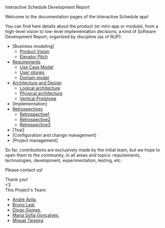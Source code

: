 Interactive Schedule Development Report

Welcome to the documentation pages of the Interactive Schedule app!

You can find here details about the product (or mini-app or module), from a high-level vision to low-level implementation decisions, a kind of Software Development Report, organized by discipline (as of RUP):

* [Business modeling] <br>
    * [Product Vision](https://github.com/DG05367/FEUP-ESOF/blob/main/docs/ProductVision.md)<br>
    * [Elevator Pitch](https://github.com/DG05367/FEUP-ESOF/blob/main/docs/ElevatorPitch.md)<br>
* [Requirements](https://github.com/DG05367/FEUP-ESOF/blob/main/docs/Requirements.md)<br>
    * [Use Case Model](https://github.com/DG05367/FEUP-ESOF/blob/main/docs/Requirements.md#use-case-model)<br>
    * [User stories](https://github.com/DG05367/FEUP-ESOF/issues)<br>
    * [Domain model](https://github.com/DG05367/FEUP-ESOF/blob/main/docs/Requirements.md#domain-model)<br>
* [Architecture and Design](https://github.com/DG05367/FEUP-ESOF/blob/main/docs/ArchitectureAndDesign.md)<br>
    * [Logical architecture](https://github.com/DG05367/FEUP-ESOF/blob/main/docs/ArchitectureAndDesign.md#logical-architecture)<br>
    * [Physical architecture](https://github.com/DG05367/FEUP-ESOF/blob/main/docs/ArchitectureAndDesign.md#physical-architecture)<br>
    * [Vertical Prototype](https://github.com/DG05367/FEUP-ESOF/blob/main/docs/ArchitectureAndDesign.md#vertical-prototype)<br>
* [Implementation]<br>
* [Retrospectives](https://github.com/DG05367/FEUP-ESOF/blob/main/docs/Retrospectives.md)<br>
    * [Retrospective1](https://github.com/DG05367/FEUP-ESOF/blob/main/docs/Retrospectives.md#Retrospective-1)<br>
    * [Retrospective2](https://github.com/DG05367/FEUP-ESOF/blob/main/docs/Retrospectives.md#Retrospective-2)<br>
    * [Retrospective3](https://github.com/DG05367/FEUP-ESOF/blob/main/docs/Retrospectives.md#Retrospective-3)<br>
* [Test]<br>
* [Configuration and change management]<br>
* [Project management]<br>

So far, contributions are exclusively made by the initial team, but we hope to open them to the community, in all areas and topics: requirements, technologies, development, experimentation, testing, etc.

Please contact us!

Thank you! <br>
<3 <br>
This Project's Team:
* [André Ávila](https://github.com/AvilaAndre), 
* [Bruno Leal](https://github.com/up202008047), 
* [Diogo Gomes](https://github.com/DG05367), 
* [Maria Sofia Gonçalves](https://github.com/MSofiaGoncalves), 
* [Miguel Teixeira](https://github.com/teixemigue)